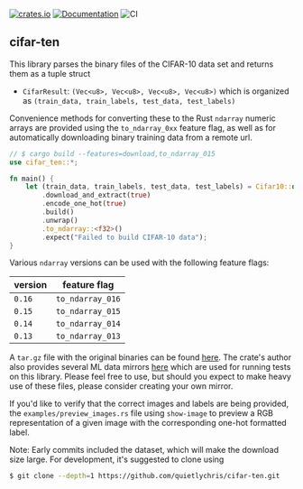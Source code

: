 [![crates.io](https://img.shields.io/crates/v/cifar-ten.svg)](https://crates.io/crates/cifar-ten) [![Documentation](https://docs.rs/cifar-ten/badge.svg)](https://docs.rs/cifar-ten) ![CI](https://github.com/quietlychris/bissel/actions/workflows/rust.yml/badge.svg)

## cifar-ten

This library parses the binary files of the CIFAR-10 data set and returns them as a tuple struct
- `CifarResult`: `(Vec<u8>, Vec<u8>, Vec<u8>, Vec<u8>)` which is organized as `(train_data, train_labels, test_data, test_labels)`

Convenience methods for converting these to the Rust `ndarray` numeric arrays are provided using the `to_ndarray_0xx` feature flag, as
well as for automatically downloading binary training data from a remote url. 

```rust
// $ cargo build --features=download,to_ndarray_015
use cifar_ten::*;

fn main() {
    let (train_data, train_labels, test_data, test_labels) = Cifar10::default()
        .download_and_extract(true)
        .encode_one_hot(true)
        .build()
        .unwrap()
        .to_ndarray::<f32>()
        .expect("Failed to build CIFAR-10 data");
}
```

Various `ndarray` versions can be used with the following feature flags:

version | feature flag
---|---
`0.16` | `to_ndarray_016`
`0.15` | `to_ndarray_015`
`0.14` | `to_ndarray_014`
`0.13` | `to_ndarray_013`


A `tar.gz` file with the original binaries can be found [here](https://www.cs.toronto.edu/~kriz/cifar.html). The crate's author also 
provides several ML data mirrors [here](https://cmoran.xyz/data/) which are used for running tests on this library. Please feel free to use,
but should you expect to make heavy use of these files, please consider creating your own mirror.   
 
If you'd like to verify that the correct images and labels are being provided, the `examples/preview_images.rs` file using `show-image` to
preview a RGB representation of a given image with the corresponding one-hot formatted label. 

Note: Early commits included the dataset, which will make the download size large. For development, it's suggested to clone using

```sh
$ git clone --depth=1 https://github.com/quietlychris/cifar-ten.git
```
